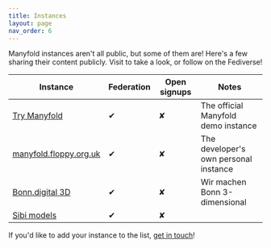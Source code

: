 ```yaml
---
title: Instances
layout: page
nav_order: 6
---
```

Manyfold instances aren't all public, but some of them are! Here's a few sharing their content publicly. Visit to take a look, or follow on the Fediverse!

|Instance|Federation|Open signups|Notes|
|-|-|-|-|
|[Try Manyfold](https://try.manyfold.app)|✔|✘|The official Manyfold demo instance|
|[manyfold.floppy.org.uk](https://manyfold.floppy.org.uk)|✔|✘|The developer's own personal instance|
|[Bonn.digital 3D](https://3d.bonn.digital/)|✔|✘|Wir machen Bonn 3-dimensional|
|[Sibi models](https://models.sibi.boo/)|✔|✘||


If you'd like to add your instance to the list, [get in touch](community.md)!
